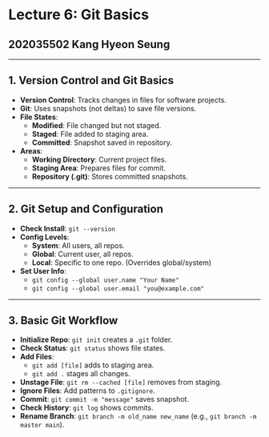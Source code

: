 # Lecture 6: Git Basics
## 202035502 Kang Hyeon Seung

---

## 1. Version Control and Git Basics

* **Version Control**: Tracks changes in files for software projects.  
* **Git**: Uses snapshots (not deltas) to save file versions.  
* **File States**:  
  * **Modified**: File changed but not staged.  
  * **Staged**: File added to staging area.  
  * **Committed**: Snapshot saved in repository.  
* **Areas**:  
  * **Working Directory**: Current project files.  
  * **Staging Area**: Prepares files for commit.  
  * **Repository (.git)**: Stores committed snapshots.  

---

## 2. Git Setup and Configuration

* **Check Install**: `git --version`  
* **Config Levels**:  
  * **System**: All users, all repos.  
  * **Global**: Current user, all repos.  
  * **Local**: Specific to one repo. (Overrides global/system)  
* **Set User Info**:  
  * `git config --global user.name "Your Name"`  
  * `git config --global user.email "you@example.com"`  

---

## 3. Basic Git Workflow

* **Initialize Repo**: `git init` creates a `.git` folder.  
* **Check Status**: `git status` shows file states.  
* **Add Files**:  
  * `git add [file]` adds to staging area.  
  * `git add .` stages all changes.  
* **Unstage File**: `git rm --cached [file]` removes from staging.  
* **Ignore Files**: Add patterns to `.gitignore`.  
* **Commit**: `git commit -m "message"` saves snapshot.  
* **Check History**: `git log` shows commits.  
* **Rename Branch**: `git branch -m old_name new_name` (e.g., `git branch -m master main`).  

